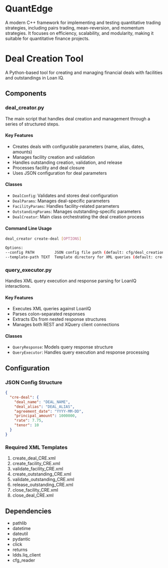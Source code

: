 # QuantEdge
A modern C++ framework for implementing and testing quantitative trading strategies, including pairs trading, mean-reversion, and momentum strategies. It focuses on efficiency, scalability, and modularity, making it suitable for quantitative finance projects.

# Deal Creation Tool

A Python-based tool for creating and managing financial deals with facilities and outstandings in Loan IQ.

## Components

### deal_creator.py

The main script that handles deal creation and management through a series of structured steps.

#### Key Features
- Creates deals with configurable parameters (name, alias, dates, amounts)
- Manages facility creation and validation
- Handles outstanding creation, validation, and release
- Processes facility and deal closure
- Uses JSON configuration for deal parameters

#### Classes
- `DealConfig`: Validates and stores deal configuration
- `DealParams`: Manages deal-specific parameters
- `FacilityParams`: Handles facility-related parameters
- `OutstandingParams`: Manages outstanding-specific parameters
- `DealCreator`: Main class orchestrating the deal creation process

#### Command Line Usage
```bash
deal_creator create-deal [OPTIONS]

Options:
--config PATH         JSON config file path (default: cfg/deal_creation/deal_creation.json)
--template-path TEXT  Template directory for XML queries (default: cre-deal)
```

### query_executor.py

Handles XML query execution and response parsing for LoanIQ interactions.

#### Key Features
- Executes XML queries against LoanIQ
- Parses colon-separated responses
- Extracts IDs from nested response structures
- Manages both REST and XQuery client connections

#### Classes
- `QueryResponse`: Models query response structure
- `QueryExecutor`: Handles query execution and response processing

## Configuration

### JSON Config Structure
```json
{
  "cre-deal": {
    "deal_name": "DEAL_NAME",
    "deal_alias": "DEAL_ALIAS",
    "agreement_date": "YYYY-MM-DD",
    "principal_amount": 1000000,
    "rate": 7.75,
    "tenor": 10
  }
}
```

### Required XML Templates
1. create_deal_CRE.xml
2. create_facility_CRE.xml
3. validate_facility_CRE.xml
4. create_outstanding_CRE.xml
5. validate_outstanding_CRE.xml
6. release_outstanding_CRE.xml
7. close_facility_CRE.xml
8. close_deal_CRE.xml

## Dependencies
- pathlib
- datetime
- dateutil
- pydantic
- click
- returns
- ldds.liq_client
- cfg_reader


